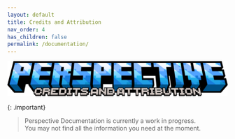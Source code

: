 ```yaml
---
layout: default
title: Credits and Attribution
nav_order: 4
has_children: false
permalink: /documentation/
---
```

![](https://raw.githubusercontent.com/MCLegoMan/Perspective/1.20.x/docs/img/titles/credits_attribution.png)

{: .important}
> Perspective Documentation is currently a work in progress.  
> You may not find all the information you need at the moment.  